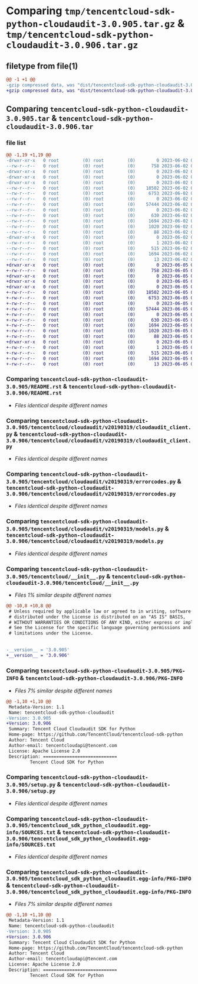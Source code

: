 # Comparing `tmp/tencentcloud-sdk-python-cloudaudit-3.0.905.tar.gz` & `tmp/tencentcloud-sdk-python-cloudaudit-3.0.906.tar.gz`

## filetype from file(1)

```diff
@@ -1 +1 @@
-gzip compressed data, was "dist/tencentcloud-sdk-python-cloudaudit-3.0.905.tar", last modified: Fri Jun  2 00:24:24 2023, max compression
+gzip compressed data, was "dist/tencentcloud-sdk-python-cloudaudit-3.0.906.tar", last modified: Mon Jun  5 00:30:35 2023, max compression
```

## Comparing `tencentcloud-sdk-python-cloudaudit-3.0.905.tar` & `tencentcloud-sdk-python-cloudaudit-3.0.906.tar`

### file list

```diff
@@ -1,19 +1,19 @@
-drwxr-xr-x   0 root         (0) root         (0)        0 2023-06-02 00:24:24.000000 tencentcloud-sdk-python-cloudaudit-3.0.905/
--rw-r--r--   0 root         (0) root         (0)      758 2023-06-02 00:24:24.000000 tencentcloud-sdk-python-cloudaudit-3.0.905/README.rst
-drwxr-xr-x   0 root         (0) root         (0)        0 2023-06-02 00:24:24.000000 tencentcloud-sdk-python-cloudaudit-3.0.905/tencentcloud/
-drwxr-xr-x   0 root         (0) root         (0)        0 2023-06-02 00:24:24.000000 tencentcloud-sdk-python-cloudaudit-3.0.905/tencentcloud/cloudaudit/
-drwxr-xr-x   0 root         (0) root         (0)        0 2023-06-02 00:24:24.000000 tencentcloud-sdk-python-cloudaudit-3.0.905/tencentcloud/cloudaudit/v20190319/
--rw-r--r--   0 root         (0) root         (0)    18502 2023-06-02 00:24:24.000000 tencentcloud-sdk-python-cloudaudit-3.0.905/tencentcloud/cloudaudit/v20190319/cloudaudit_client.py
--rw-r--r--   0 root         (0) root         (0)     6753 2023-06-02 00:24:24.000000 tencentcloud-sdk-python-cloudaudit-3.0.905/tencentcloud/cloudaudit/v20190319/errorcodes.py
--rw-r--r--   0 root         (0) root         (0)        0 2023-06-02 00:24:24.000000 tencentcloud-sdk-python-cloudaudit-3.0.905/tencentcloud/cloudaudit/v20190319/__init__.py
--rw-r--r--   0 root         (0) root         (0)    57444 2023-06-02 00:24:24.000000 tencentcloud-sdk-python-cloudaudit-3.0.905/tencentcloud/cloudaudit/v20190319/models.py
--rw-r--r--   0 root         (0) root         (0)        0 2023-06-02 00:24:24.000000 tencentcloud-sdk-python-cloudaudit-3.0.905/tencentcloud/cloudaudit/__init__.py
--rw-r--r--   0 root         (0) root         (0)      630 2023-06-02 00:24:24.000000 tencentcloud-sdk-python-cloudaudit-3.0.905/tencentcloud/__init__.py
--rw-r--r--   0 root         (0) root         (0)     1694 2023-06-02 00:24:24.000000 tencentcloud-sdk-python-cloudaudit-3.0.905/PKG-INFO
--rw-r--r--   0 root         (0) root         (0)     1020 2023-06-02 00:24:24.000000 tencentcloud-sdk-python-cloudaudit-3.0.905/setup.py
--rw-r--r--   0 root         (0) root         (0)       88 2023-06-02 00:24:24.000000 tencentcloud-sdk-python-cloudaudit-3.0.905/setup.cfg
-drwxr-xr-x   0 root         (0) root         (0)        0 2023-06-02 00:24:24.000000 tencentcloud-sdk-python-cloudaudit-3.0.905/tencentcloud_sdk_python_cloudaudit.egg-info/
--rw-r--r--   0 root         (0) root         (0)        1 2023-06-02 00:24:24.000000 tencentcloud-sdk-python-cloudaudit-3.0.905/tencentcloud_sdk_python_cloudaudit.egg-info/dependency_links.txt
--rw-r--r--   0 root         (0) root         (0)      515 2023-06-02 00:24:24.000000 tencentcloud-sdk-python-cloudaudit-3.0.905/tencentcloud_sdk_python_cloudaudit.egg-info/SOURCES.txt
--rw-r--r--   0 root         (0) root         (0)     1694 2023-06-02 00:24:24.000000 tencentcloud-sdk-python-cloudaudit-3.0.905/tencentcloud_sdk_python_cloudaudit.egg-info/PKG-INFO
--rw-r--r--   0 root         (0) root         (0)       13 2023-06-02 00:24:24.000000 tencentcloud-sdk-python-cloudaudit-3.0.905/tencentcloud_sdk_python_cloudaudit.egg-info/top_level.txt
+drwxr-xr-x   0 root         (0) root         (0)        0 2023-06-05 00:30:35.000000 tencentcloud-sdk-python-cloudaudit-3.0.906/
+-rw-r--r--   0 root         (0) root         (0)      758 2023-06-05 00:30:34.000000 tencentcloud-sdk-python-cloudaudit-3.0.906/README.rst
+drwxr-xr-x   0 root         (0) root         (0)        0 2023-06-05 00:30:35.000000 tencentcloud-sdk-python-cloudaudit-3.0.906/tencentcloud/
+drwxr-xr-x   0 root         (0) root         (0)        0 2023-06-05 00:30:35.000000 tencentcloud-sdk-python-cloudaudit-3.0.906/tencentcloud/cloudaudit/
+drwxr-xr-x   0 root         (0) root         (0)        0 2023-06-05 00:30:35.000000 tencentcloud-sdk-python-cloudaudit-3.0.906/tencentcloud/cloudaudit/v20190319/
+-rw-r--r--   0 root         (0) root         (0)    18502 2023-06-05 00:30:35.000000 tencentcloud-sdk-python-cloudaudit-3.0.906/tencentcloud/cloudaudit/v20190319/cloudaudit_client.py
+-rw-r--r--   0 root         (0) root         (0)     6753 2023-06-05 00:30:35.000000 tencentcloud-sdk-python-cloudaudit-3.0.906/tencentcloud/cloudaudit/v20190319/errorcodes.py
+-rw-r--r--   0 root         (0) root         (0)        0 2023-06-05 00:30:35.000000 tencentcloud-sdk-python-cloudaudit-3.0.906/tencentcloud/cloudaudit/v20190319/__init__.py
+-rw-r--r--   0 root         (0) root         (0)    57444 2023-06-05 00:30:35.000000 tencentcloud-sdk-python-cloudaudit-3.0.906/tencentcloud/cloudaudit/v20190319/models.py
+-rw-r--r--   0 root         (0) root         (0)        0 2023-06-05 00:30:35.000000 tencentcloud-sdk-python-cloudaudit-3.0.906/tencentcloud/cloudaudit/__init__.py
+-rw-r--r--   0 root         (0) root         (0)      630 2023-06-05 00:30:34.000000 tencentcloud-sdk-python-cloudaudit-3.0.906/tencentcloud/__init__.py
+-rw-r--r--   0 root         (0) root         (0)     1694 2023-06-05 00:30:35.000000 tencentcloud-sdk-python-cloudaudit-3.0.906/PKG-INFO
+-rw-r--r--   0 root         (0) root         (0)     1020 2023-06-05 00:30:34.000000 tencentcloud-sdk-python-cloudaudit-3.0.906/setup.py
+-rw-r--r--   0 root         (0) root         (0)       88 2023-06-05 00:30:35.000000 tencentcloud-sdk-python-cloudaudit-3.0.906/setup.cfg
+drwxr-xr-x   0 root         (0) root         (0)        0 2023-06-05 00:30:35.000000 tencentcloud-sdk-python-cloudaudit-3.0.906/tencentcloud_sdk_python_cloudaudit.egg-info/
+-rw-r--r--   0 root         (0) root         (0)        1 2023-06-05 00:30:35.000000 tencentcloud-sdk-python-cloudaudit-3.0.906/tencentcloud_sdk_python_cloudaudit.egg-info/dependency_links.txt
+-rw-r--r--   0 root         (0) root         (0)      515 2023-06-05 00:30:35.000000 tencentcloud-sdk-python-cloudaudit-3.0.906/tencentcloud_sdk_python_cloudaudit.egg-info/SOURCES.txt
+-rw-r--r--   0 root         (0) root         (0)     1694 2023-06-05 00:30:35.000000 tencentcloud-sdk-python-cloudaudit-3.0.906/tencentcloud_sdk_python_cloudaudit.egg-info/PKG-INFO
+-rw-r--r--   0 root         (0) root         (0)       13 2023-06-05 00:30:35.000000 tencentcloud-sdk-python-cloudaudit-3.0.906/tencentcloud_sdk_python_cloudaudit.egg-info/top_level.txt
```

### Comparing `tencentcloud-sdk-python-cloudaudit-3.0.905/README.rst` & `tencentcloud-sdk-python-cloudaudit-3.0.906/README.rst`

 * *Files identical despite different names*

### Comparing `tencentcloud-sdk-python-cloudaudit-3.0.905/tencentcloud/cloudaudit/v20190319/cloudaudit_client.py` & `tencentcloud-sdk-python-cloudaudit-3.0.906/tencentcloud/cloudaudit/v20190319/cloudaudit_client.py`

 * *Files identical despite different names*

### Comparing `tencentcloud-sdk-python-cloudaudit-3.0.905/tencentcloud/cloudaudit/v20190319/errorcodes.py` & `tencentcloud-sdk-python-cloudaudit-3.0.906/tencentcloud/cloudaudit/v20190319/errorcodes.py`

 * *Files identical despite different names*

### Comparing `tencentcloud-sdk-python-cloudaudit-3.0.905/tencentcloud/cloudaudit/v20190319/models.py` & `tencentcloud-sdk-python-cloudaudit-3.0.906/tencentcloud/cloudaudit/v20190319/models.py`

 * *Files identical despite different names*

### Comparing `tencentcloud-sdk-python-cloudaudit-3.0.905/tencentcloud/__init__.py` & `tencentcloud-sdk-python-cloudaudit-3.0.906/tencentcloud/__init__.py`

 * *Files 1% similar despite different names*

```diff
@@ -10,8 +10,8 @@
 # Unless required by applicable law or agreed to in writing, software
 # distributed under the License is distributed on an "AS IS" BASIS,
 # WITHOUT WARRANTIES OR CONDITIONS OF ANY KIND, either express or implied.
 # See the License for the specific language governing permissions and
 # limitations under the License.
 
 
-__version__ = '3.0.905'
+__version__ = '3.0.906'
```

### Comparing `tencentcloud-sdk-python-cloudaudit-3.0.905/PKG-INFO` & `tencentcloud-sdk-python-cloudaudit-3.0.906/PKG-INFO`

 * *Files 7% similar despite different names*

```diff
@@ -1,10 +1,10 @@
 Metadata-Version: 1.1
 Name: tencentcloud-sdk-python-cloudaudit
-Version: 3.0.905
+Version: 3.0.906
 Summary: Tencent Cloud Cloudaudit SDK for Python
 Home-page: https://github.com/TencentCloud/tencentcloud-sdk-python
 Author: Tencent Cloud
 Author-email: tencentcloudapi@tencent.com
 License: Apache License 2.0
 Description: ============================
         Tencent Cloud SDK for Python
```

### Comparing `tencentcloud-sdk-python-cloudaudit-3.0.905/setup.py` & `tencentcloud-sdk-python-cloudaudit-3.0.906/setup.py`

 * *Files identical despite different names*

### Comparing `tencentcloud-sdk-python-cloudaudit-3.0.905/tencentcloud_sdk_python_cloudaudit.egg-info/SOURCES.txt` & `tencentcloud-sdk-python-cloudaudit-3.0.906/tencentcloud_sdk_python_cloudaudit.egg-info/SOURCES.txt`

 * *Files identical despite different names*

### Comparing `tencentcloud-sdk-python-cloudaudit-3.0.905/tencentcloud_sdk_python_cloudaudit.egg-info/PKG-INFO` & `tencentcloud-sdk-python-cloudaudit-3.0.906/tencentcloud_sdk_python_cloudaudit.egg-info/PKG-INFO`

 * *Files 7% similar despite different names*

```diff
@@ -1,10 +1,10 @@
 Metadata-Version: 1.1
 Name: tencentcloud-sdk-python-cloudaudit
-Version: 3.0.905
+Version: 3.0.906
 Summary: Tencent Cloud Cloudaudit SDK for Python
 Home-page: https://github.com/TencentCloud/tencentcloud-sdk-python
 Author: Tencent Cloud
 Author-email: tencentcloudapi@tencent.com
 License: Apache License 2.0
 Description: ============================
         Tencent Cloud SDK for Python
```

